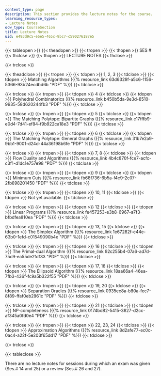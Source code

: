 ```yaml
---
content_type: page
description: This section provides the lecture notes for the course.
learning_resource_types:
- Lecture Notes
ocw_type: CourseSection
title: Lecture Notes
uid: e493d9c5-e6e5-465c-9bc7-c590276187e5
---
```


{{< tableopen >}}
{{< theadopen >}}
{{< tropen >}}
{{< thopen >}}
SES #
{{< thclose >}}
{{< thopen >}}
LECTURE NOTES
{{< thclose >}}

{{< trclose >}}

{{< theadclose >}}
{{< tropen >}}
{{< tdopen >}}
1, 2, 3
{{< tdclose >}}
{{< tdopen >}}
Matching Algorithms ({{% resource_link 63d6329f-a5c6-1156-5366-93b24ecdbd6b "PDF" %}})
{{< tdclose >}}

{{< trclose >}}
{{< tropen >}}
{{< tdopen >}}
4
{{< tdclose >}}
{{< tdopen >}}
Polyhedral Combinatorics ({{% resource_link b450b5da-9e3d-8510-9935-58d620244fb3 "PDF" %}})
{{< tdclose >}}

{{< trclose >}}
{{< tropen >}}
{{< tdopen >}}
5
{{< tdclose >}}
{{< tdopen >}}
The Matching Polytope: Bipartite Graphs ({{% resource_link c17fffb9-e0d4-7d41-ef84-f9b922ca18e3 "PDF" %}})
{{< tdclose >}}

{{< trclose >}}
{{< tropen >}}
{{< tdopen >}}
6
{{< tdclose >}}
{{< tdopen >}}
The Matching Polytope: General Graphs ({{% resource_link 31b7e2a9-9bb1-9001-d24d-44a36198b6fe "PDF" %}})
{{< tdclose >}}

{{< trclose >}}
{{< tropen >}}
{{< tdopen >}}
7, 8
{{< tdclose >}}
{{< tdopen >}}
Flow Duality and Algorithms ({{% resource_link 4b4c870f-fce7-acfc-c3f1-d1dc1e757e98 "PDF" %}})
{{< tdclose >}}

{{< trclose >}}
{{< tropen >}}
{{< tdopen >}}
9
{{< tdclose >}}
{{< tdopen >}}
Minimum Cuts ({{% resource_link fb68f736-6b5a-f4c9-2c07-2fb898201450 "PDF" %}})
{{< tdclose >}}

{{< trclose >}}
{{< tropen >}}
{{< tdopen >}}
10, 11
{{< tdclose >}}
{{< tdopen >}}
Not yet available.
{{< tdclose >}}

{{< trclose >}}
{{< tropen >}}
{{< tdopen >}}
12
{{< tdclose >}}
{{< tdopen >}}
Linear Programs ({{% resource_link fe457253-e3b8-6967-a7f3-bfbdfea810ea "PDF" %}})
{{< tdclose >}}

{{< trclose >}}
{{< tropen >}}
{{< tdopen >}}
13, 15
{{< tdclose >}}
{{< tdopen >}}
The Simplex Algorithm ({{% resource_link 1e67282f-c44e-63b0-1efd-c01549090b4e "PDF" %}})
{{< tdclose >}}

{{< trclose >}}
{{< tropen >}}
{{< tdopen >}}
16
{{< tdclose >}}
{{< tdopen >}}
The Primal-dual Algorithm ({{% resource_link 92c255b4-07a6-ad7d-75c9-ea55de2fdf33 "PDF" %}})
{{< tdclose >}}

{{< trclose >}}
{{< tropen >}}
{{< tdopen >}}
17, 18
{{< tdclose >}}
{{< tdopen >}}
The Ellipsoid Algorithm ({{% resource_link 18aa66a4-46ea-7fb3-436f-fc9a5b322f55 "PDF" %}})
{{< tdclose >}}

{{< trclose >}}
{{< tropen >}}
{{< tdopen >}}
19, 20
{{< tdclose >}}
{{< tdopen >}}
Separation Oracles ({{% resource_link 0935ec8a-b80a-fec7-8f89-ffaf0eb2861c "PDF" %}})
{{< tdclose >}}

{{< trclose >}}
{{< tropen >}}
{{< tdopen >}}
21
{{< tdclose >}}
{{< tdopen >}}
NP-completeness ({{% resource_link 0174bd82-5415-3827-d2cc-af345a0fd0e4 "PDF" %}})
{{< tdclose >}}

{{< trclose >}}
{{< tropen >}}
{{< tdopen >}}
22, 23, 24
{{< tdclose >}}
{{< tdopen >}}
Approximation Algorithms ({{% resource_link 8d2afe77-ec0c-0ac4-a22f-5e203f65dd17 "PDF" %}})
{{< tdclose >}}

{{< trclose >}}

{{< tableclose >}}

There are no lecture notes for sessions during which an exam was given (Ses.# 14 and 25) or a review (Ses.# 26 and 27).